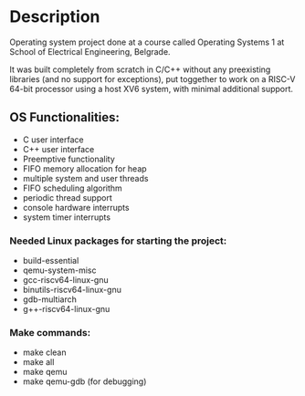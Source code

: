 # Description
Operating system project done at a course called Operating Systems 1 at School of Electrical Engineering, Belgrade.

It was built completely from scratch in C/C++ without any preexisting libraries (and no support for exceptions), put toggether to work on a RISC-V 64-bit processor using a host XV6 system, with minimal additional support.

## OS Functionalities:

* C user interface
* C++ user interface
* Preemptive functionality
* FIFO memory allocation for heap
* multiple system and user threads
* FIFO scheduling algorithm
* periodic thread support
* console hardware interrupts
* system timer interrupts


### Needed Linux packages for starting the project:

* build-essential
* qemu-system-misc
* gcc-riscv64-linux-gnu
* binutils-riscv64-linux-gnu
* gdb-multiarch
* g++-riscv64-linux-gnu

### Make commands:

* make clean
* make all
* make qemu
* make qemu-gdb (for debugging)

